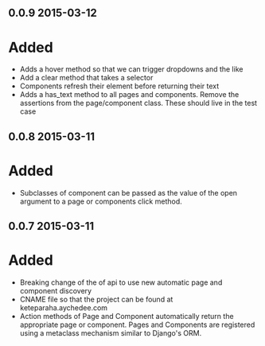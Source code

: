 0.0.9 2015-03-12
----------------

Added
=====

- Adds a hover method so that we can trigger dropdowns and the like
- Add a clear method that takes a selector
- Components refresh their element before returning their text
- Adds a has_text method to all pages and components. Remove the assertions
  from the page/component class. These should live in the test case

0.0.8 2015-03-11
----------------

Added
=====

- Subclasses of component can be passed as the value of the open argument to
a page or components click method.


0.0.7 2015-03-11 
----------------

Added
=====

- Breaking change of the of api to use new automatic page and component
  discovery
- CNAME file so that the project can be found at keteparaha.aychedee.com
- Action methods of Page and Component automatically return the appropriate 
  page or component. Pages and Components are registered using a metaclass 
  mechanism similar to Django's ORM. 


